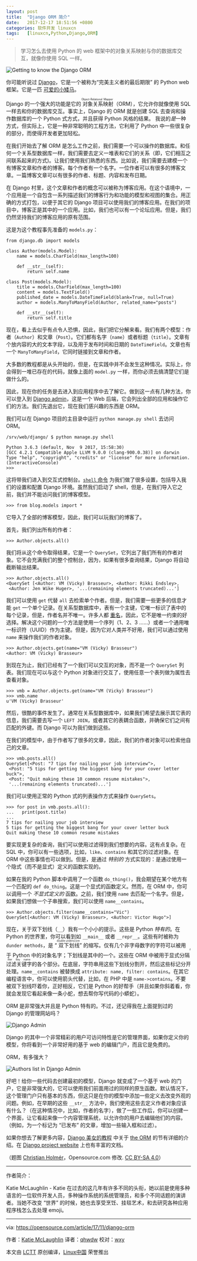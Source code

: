 ```yaml
---
layout: post
title:	"Django ORM 简介"
date:	2017-12-17 18:51:56 +0800 
categories:	软件开发 linuxcn 
tags:	[linuxcn,Python,Django,ORM]
---
```




> 
> 学习怎么去使用 Python 的 web 框架中的对象关系映射与你的数据库交互，就像你使用 SQL 一样。
> 
> 
> 


![Getting to know the Django ORM](/Asserts/Images//attachment/album/201712/17/185201amly37pj9r33ph5j.png "Getting to know the Django ORM")


你可能听说过 [Django](https://www.djangoproject.com/)，它是一个被称为“完美主义者的最后期限” 的 Python web 框架。它是一匹 [可爱的小矮马](http://www.djangopony.com/)。


Django 的一个强大的功能是它的<ruby> 对象关系映射 <rt>  Object-Relational Mapper </rt></ruby>（ORM），它允许你就像使用 SQL 一样去和你的数据库交互。事实上，Django 的 ORM 就是创建 SQL 去查询和操作数据库的一个 Python 式方式，并且获得 Python 风格的结果。 我说的*是*一种方式，但实际上，它是一种非常聪明的工程方法，它利用了 Python 中一些很复杂的部分，而使得开发者更加轻松。


在我们开始去了解 ORM 是怎么工作之前，我们需要一个可以操作的数据库。和任何一个关系型数据库一样，我们需要去定义一堆表和它们的关系（即，它们相互之间联系起来的方式)。让我们使用我们熟悉的东西。比如说，我们需要去建模一个有博客文章和作者的博客。每个作者有一个名字。一位作者可以有很多的博客文章。一篇博客文章可以有很多的作者、标题、内容和发布日期。


在 Django 村里，这个文章和作者的概念可以被称为博客应用。在这个语境中，一个应用是一个自包含一系列描述我们的博客行为和功能的模型和视图的集合。用正确的方式打包，以便于其它的 Django 项目可以使用我们的博客应用。在我们的项目中，博客正是其中的一个应用。比如，我们也可以有一个论坛应用。但是，我们仍然坚持我们的博客应用的原有范围。


这是为这个教程事先准备的 `models.py`：



```
from django.db import models

class Author(models.Model):
    name = models.CharField(max_length=100)

    def __str__(self):
        return self.name

class Post(models.Model):
    title = models.CharField(max_length=100)
    content = models.TextField()
    published_date = models.DateTimeField(blank=True, null=True)
    author = models.ManyToManyField(Author, related_name="posts")

    def __str__(self):
        return self.title

```

现在，看上去似乎有点令人恐惧，因此，我们把它分解来看。我们有两个模型：作者（`Author`）和文章（`Post`）。它们都有名字（`name`）或者标题（`title`）。文章有个放内容的大的文本字段，以及用于发布时间和日期的 `DateTimeField`。文章也有一个 `ManyToManyField`，它同时链接到文章和作者。


大多数的教程都是从头开始的，但是，在实践中并不会发生这种情况。实际上，你会得到一堆已存在的代码，就像上面的 `model.py` 一样，而你必须去搞清楚它们是做什么的。


因此，现在你的任务是去进入到应用程序中去了解它。做到这一点有几种方法，你可以登入到 [Django admin](https://docs.djangoproject.com/en/1.11/ref/contrib/admin/)，这是一个 Web 后端，它会列出全部的应用和操作它们的方法。我们先退出它，现在我们感兴趣的东西是 ORM。


我们可以在 Django 项目的主目录中运行 `python manage.py shell` 去访问 ORM。



```
/srv/web/django/ $ python manage.py shell

Python 3.6.3 (default, Nov  9 2017, 15:58:30)
[GCC 4.2.1 Compatible Apple LLVM 9.0.0 (clang-900.0.38)] on darwin
Type "help", "copyright", "credits" or "license" for more information.
(InteractiveConsole)
>>>

```

这将带我们进入到交互式控制台。[`shell` 命令](https://docs.djangoproject.com/en/1.11/ref/django-admin/#shell) 为我们做了很多设置，包括导入我们的设置和配置 Django 环境。虽然我们启动了 shell，但是，在我们导入它之前，我们并不能访问我们的博客模型。



```
>>> from blog.models import *

```

它导入了全部的博客模型，因此，我们可以玩我们的博客了。


首先，我们列出所有的作者：



```
>>> Author.objects.all()

```

我们将从这个命令取得结果，它是一个 `QuerySet`，它列出了我们所有的作者对象。它不会充满我们的整个控制台，因为，如果有很多查询结果，Django 将自动截断输出结果。



```
>>> Author.objects.all()
<QuerySet [<Author: VM (Vicky) Brasseur>, <Author: Rikki Endsley>,
 <Author: Jen Wike Huger>, '...(remaining elements truncated)...']

```

我们可以使用 `get` 代替 `all` 去检索单个作者。但是，我们需要一些更多的信息才能 `get` 一个单个记录。在关系型数据库中，表有一个主键，它唯一标识了表中的每个记录，但是，作者名并不唯一。许多人都 [重名](https://2016.katieconf.xyz/)，因此，它不是唯一约束的好选择。解决这个问题的一个方法是使用一个序列（1、2、3 ……）或者一个通用唯一标识符（UUID）作为主键。但是，因为它对人类并不好用，我们可以通过使用 `name` 来操作我们的作者对象。



```
>>> Author.objects.get(name="VM (Vicky) Brasseur")
<Author: VM (Vicky) Brasseur>

```

到现在为止，我们已经有了一个我们可以交互的对象，而不是一个 `QuerySet` 列表。我们现在可以与这个 Python 对象进行交互了，使用任意一个表列做为属性去查看对象。



```
>>> vmb = Author.objects.get(name="VM (Vicky) Brasseur")
>>> vmb.name
u'VM (Vicky) Brasseur'

```

然后，很酷的事件发生了。通常在关系型数据库中，如果我们希望去展示其它表的信息，我们需要去写一个 `LEFT JOIN`，或者其它的表耦合函数，并确保它们之间有匹配的外键。而 Django 可以为我们做到这些。


在我们的模型中，由于作者写了很多的文章，因此，我们的作者对象可以检索他自己的文章。



```
>>> vmb.posts.all()
QuerySet[<Post: "7 tips for nailing your job interview">,
 <Post: "5 tips for getting the biggest bang for your cover letter buck">,
 <Post: "Quit making these 10 common resume mistakes">,
 '...(remaining elements truncated)...']

```

我们可以使用正常的 Python 式的列表操作方式来操作 `QuerySets`。



```
>>> for post in vmb.posts.all():
...   print(post.title)
...
7 tips for nailing your job interview
5 tips for getting the biggest bang for your cover letter buck
Quit making these 10 common resume mistakes

```

要实现更复杂的查询，我们可以使用过滤得到我们想要的内容。这有点复杂。在 SQL 中，你可以有一些选项，比如，`like`、`contains` 和其它的过滤对象。在 ORM 中这些事情也可以做到。但是，是通过 *特别的* 方式实现的：是通过使用一个隐式（而不是显式）定义的函数实现的。


如果在我的 Python 脚本中调用了一个函数 `do_thing()`，我会期望在某个地方有一个匹配的 `def do_thing`。这是一个显式的函数定义。然而，在 ORM 中，你可以调用一个 *不显式定义的* 函数。之前，我们使用 `name` 去匹配一个名字。但是，如果我们想做一个子串搜索，我们可以使用 `name__contains`。



```
>>> Author.objects.filter(name__contains="Vic")
QuerySet[<Author: VM (Vicky) Brasseur>, <Author: Victor Hugo">]

```

现在，关于双下划线（`__`）我有一个小小的提示。这些是 Python *特有的*。在 Python 的世界里，你可以看到如 `__main__` 或者 `__repr__`。这些有时被称为 `dunder methods`，是 “<ruby> 双下划线 <rt>  double underscore </rt></ruby>” 的缩写。仅有几个非字母数字的字符可以被用于 Python 中的对象名字；下划线是其中的一个。这些在 ORM 中被用于显式分隔<ruby> 过滤关键字 <rt>  filter key name </rt></ruby>的各个部分。在底层，字符串用这些下划线分割开，然后这些标记分开处理。`name__contains` 被替换成 `attribute: name, filter: contains`。在其它编程语言中，你可以使用箭头代替，比如，在 PHP 中是 `name->contains`。不要被双下划线吓着你，正好相反，它们是 Python 的好帮手（并且如果你斜着看，你就会发现它看起来像一条小蛇，想去帮你写代码的小蟒蛇）。


ORM 是非常强大并且是 Python 特有的。不过，还记得我在上面提到过的 Django 的管理网站吗？


![Django Admin](/Asserts/Images//attachment/album/201712/17/185202ge3wx17hek2n1idi.png "Django Admin")


Django 的其中一个非常精彩的用户可访问特性是它的管理界面，如果你定义你的模型，你将看到一个非常好用的基于 web 的编辑门户，而且它是免费的。


ORM，有多强大？


![Authors list in Django Admin](/Asserts/Images//attachment/album/201712/17/185202b8wpwl683uhuzlwt.png "Authors list in Django Admin")


好吧！给你一些代码去创建最初的模型，Django 就变成了一个基于 web 的门户，它是非常强大的，它可以使用我们前面用过的同样的原生函数。默认情况下，这个管理门户只有基本的东西，但这只是在你的模型中添加一些定义去改变外观的问题。例如，在早期的这些 `__str__` 方法中，我们使用这些去定义作者对象应该有什么？（在这种情况中，比如，作者的名字），做了一些工作后，你可以创建一个界面，让它看起来像一个内容管理系统，以允许你的用户去编辑他们的内容。（例如，为一个标记为 “已发布” 的文章，增加一些输入框和过滤）。


如果你想去了解更多内容，[Django 美女的教程](https://djangogirls.org/) 中关于 [the ORM](https://tutorial.djangogirls.org/en/django_orm/) 的节有详细的介绍。在 [Django project website](https://docs.djangoproject.com/en/1.11/topics/db/) 上也有丰富的文档。


（题图 [Christian Holmér](https://www.flickr.com/people/crsan/)，Opensource.com 修改. [CC BY-SA 4.0](https://creativecommons.org/licenses/by-sa/4.0/)）




---


作者简介：


Katie McLaughlin - Katie 在过去的这几年有许多不同的头衔，她以前是使用多种语言的一位软件开发人员，多种操作系统的系统管理员，和多个不同话题的演讲者。当她不改变 “世界” 的时候，她也去享受烹饪、挂毯艺术，和去研究各种应用程序栈怎么去处理 emoji。




---


via: <https://opensource.com/article/17/11/django-orm>


作者：[Katie McLaughlin](https://opensource.com/users/glasnt) 译者：[qhwdw](https://github.com/qhwdw) 校对：[wxy](https://github.com/wxy)


本文由 [LCTT](https://github.com/LCTT/TranslateProject) 原创编译，[Linux中国](https://linux.cn/) 荣誉推出
